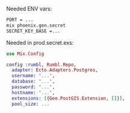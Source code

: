 Needed ENV vars:
```bash
PORT = ...
mix phoenix.gen.secret
SECRET_KEY_BASE =...
```

Needed in prod.secret.exs:
```elixir
use Mix.Config

config :rumbl, Rumbl.Repo,
  adapter: Ecto.Adapters.Postgres,
  username: "...",
  database: "...",
  password: "...",
  hostname: "...",
  extensions: [{Geo.PostGIS.Extension, []}],
  pool_size: ...
```

